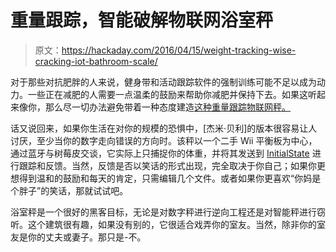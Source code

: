 # 重量跟踪，智能破解物联网浴室秤

> 原文：<https://hackaday.com/2016/04/15/weight-tracking-wise-cracking-iot-bathroom-scale/>

对于那些对抗肥胖的人来说，健身带和活动跟踪软件的强制训练可能不足以成为动力。一些正在减肥的人需要一点温柔的鼓励来帮助你减肥并保持下去。如果这听起来像你，那么尽一切办法避免带着一种态度建造[这种重量跟踪物联网秤。](http://blog.initialstate.com/build-your-own-hackable-weight-tracking-text-messaging-scale-with-a-sense-of-humor/)

话又说回来，如果你生活在对你的规模的恐惧中，[杰米·贝利]的版本很容易让人讨厌，至少当你的数字走向错误的方向时。该秤以一个二手 Wii 平衡板为中心，通过蓝牙与树莓皮交谈，它实际上只捕捉你的体重，并将其发送到 [InitialState](https://www.initialstate.com/) 进行跟踪和反馈。当然，反馈是否以笑话的形式出现，完全取决于你自己；如果你更想得到温和的鼓励和每天的肯定，只需编辑几个文件。或者如果你更喜欢“你妈是个胖子”的笑话，那就试试吧。

浴室秤是一个很好的黑客目标，无论是对数字秤进行逆向工程还是对智能秤进行窃听。这个建筑很有趣，如果没有别的，它很适合戏弄你的室友。当然，除非你的室友是你的丈夫或妻子。那只是-不。